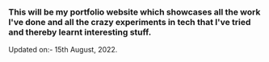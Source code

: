 ### This will be my portfolio website which showcases all the work I've done and all the crazy experiments in tech that I've tried and thereby learnt interesting stuff.

Updated on:- 15th August, 2022.
